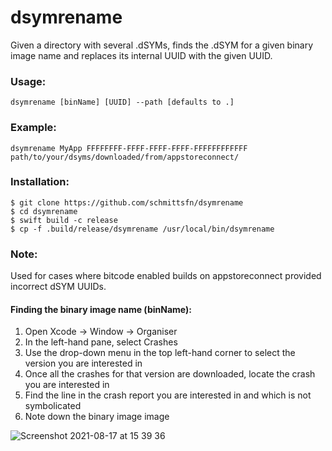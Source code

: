 # dsymrename

Given a directory with several .dSYMs, finds the .dSYM for a given binary image name and replaces its internal UUID with the given UUID.

### Usage:
```
dsymrename [binName] [UUID] --path [defaults to .]
```

### Example:
```
dsymrename MyApp FFFFFFFF-FFFF-FFFF-FFFF-FFFFFFFFFFFF path/to/your/dsyms/downloaded/from/appstoreconnect/
```

### Installation:
```
$ git clone https://github.com/schmittsfn/dsymrename
$ cd dsymrename
$ swift build -c release
$ cp -f .build/release/dsymrename /usr/local/bin/dsymrename
```

### Note:
Used for cases where bitcode enabled builds on appstoreconnect provided incorrect dSYM UUIDs.

#### Finding the binary image name (binName):
1. Open Xcode -> Window -> Organiser
2. In the left-hand pane, select Crashes
3. Use the drop-down menu in the top left-hand corner to select the version you are interested in
3. Once all the crashes for that version are downloaded, locate the crash you are interested in
4. Find the line in the crash report you are interested in and which is not symbolicated
5. Note down the binary image image

![Screenshot 2021-08-17 at 15 39 36](https://user-images.githubusercontent.com/1940017/129736054-49245b74-359b-41e5-9859-acd9b27e07a5.png)

